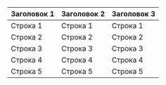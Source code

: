 | Заголовок 1 | Заголовок 2 | Заголовок 3 |
|-------------|-------------|-------------|
| Строка 1    | Строка 1    | Строка 1    |
| Строка 2    | Строка 2    | Строка 2    |
| Строка 3    | Строка 3    | Строка 3    |
| Строка 4    | Строка 4    | Строка 4    |
| Строка 5    | Строка 5    | Строка 5    |

